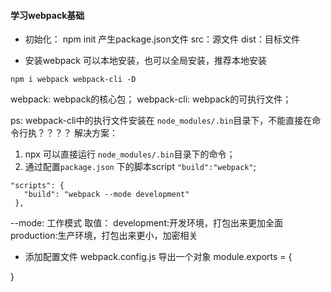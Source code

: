 #### 学习webpack基础

- 初始化： npm init 产生package.json文件
  src：源文件
  dist：目标文件

- 安装webpack
可以本地安装，也可以全局安装，推荐本地安装  
```
npm i webpack webpack-cli -D

```
webpack: webpack的核心包；
webpack-cli: webpack的可执行文件；

ps: webpack-cli中的执行文件安装在 ``node_modules/.bin``目录下，不能直接在命令行执？？？？
解决方案：
 1. npx 可以直接运行 ``node_modules/.bin``目录下的命令；
 2. 通过配置``package.json`` 下的脚本script ``"build":"webpack"``;
 ```
 "scripts": {
    "build": "webpack --mode development"
  },
 ```
 --mode: 工作模式
 取值： development:开发环境，打包出来更加全面
        production:生产环境，打包出来更小，加密相关

- 添加配置文件
webpack.config.js 导出一个对象
module.exports = {
  
}

